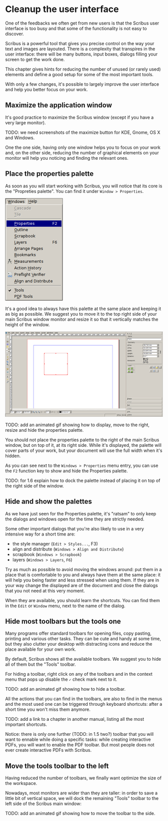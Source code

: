 # Cleanup the user interface

One of the feedbacks we often get from new users is that the Scribus user interface is too busy and that some of the functionality is not easy to discover.

Scribus is a powerful tool that gives you precise control on the way your text and images are layouted. There is a complexity that transpires in the user interface: there will be many buttons, input boxes, dialogs filling your screen to get the work done.

This chapter gives hints for reducing the number of unused (or rarely used) elements and define a good setup for some of the most important tools.

With only a few changes, it's possible to largely improve the user interface and help you better focus on your work.

## Maximize the application window

It's good practice to maximize the Scribus window (except if you have a very large monitor).

TODO: we need screenshots of the maximize button for KDE, Gnome, OS X and Windows.

One the one side, having only one window helps you to focus on your work and, on the other side, reducing the number of graphical elements on your monitor will help you noticing and finding the relevant ones.

## Place the properties palette

As soon as you will start working with Scribus, you will notice that its core is the "Propreties palette". You can find it under `Window > Properties`.

![Displaying the properties palette from the Windows menu.](images/menu-windows-properties.png)

It's a good idea to always have this palette at the same place and keeping it as big as possible. We suggest you to move it to the top right side of your main Scribus window monitor and resize it so that it vertically matches the height of the window.

![Placing the Properties palette on the right side of the monitor.](images/desktop-properties.png)


TODO: add an animated gif showing how to display, move to the right, resize and hide the properties palette.


You should not place the properties palette to the right of the main Scribus window, but on top of it, at its right side. While it's displayed, the palette will cover parts of your work, but your document will use the full width when it's hidden.

As you can see next to the `Windows > Properties` menu entry, you can use the `F2` function key to show and hide the Properties palette.

TODO: for 1.6 explain how to dock the palette instead of placing it on top of the right side of the window.

## Hide and show the palettes

As we have just seen for the Properties palette, it's "ratsam" to only keep the dialogs and windows open for the time they are strictly needed.  

Some other important dialogs that you're also likely to use in a very intensive way for a short time are:

- the style manager (`Edit > Styles...`, F3)
- align and distribute (`Windows > Align and Distribute`)
- scrapbook (`Windows > Scrapbook`)
- layers (`Windows > Layers`, `F6`)
 
Try as much as possible to avoid moving the windows around: put them in a place that is comfortable to you and always have them at the same place: it will help you being faster and less stressed when using them.
If they are in your way change the displayed are of the document and close the dialogs that you not need at this very moment.

When they are available, you should learn the shortcuts. You can find them in the `Edit` or `Window` menu, next to the name of the dialog.

## Hide most toolbars but the tools one

Many programs offer standard toolbars for opening files, copy pasting, printing and various other tasks. They can be cute and handy at some time, but they also clutter your desktop with distracting icons and reduce the place available for your own work.

By default, Scribus shows all the available toolbars. We suggest you to hide all of them but the "Tools" toolbar.

For hiding a toolbar, right click on any of the toolbars and in the context menu that pops up disable the `✓` check mark next to it.

TODO: add an animated gif showing how to hide a toolbar.

All the actions that you can find in the toolbars, are also to find in the menus and the most used one can be triggered through keyboard shortcuts: after a short time you won't miss them anymore.

TODO: add a link to a chapter in another manual, listing all the most important shortcuts.

Notice: there is only one further (TODO: in 1.5 two?) toolbar that you will want to ennable while doing a specific tasks: while creating interactive PDFs, you will want to enable the PDF toolbar. But most people does not ever create interactive PDFs with Scribus.

## Move the tools toolbar to the left

Having reduced the number of toolbars, we finally want optimize the size of the workspace.

Nowadays, most monitors are wider than they are taller: in order to save a little bit of vertical space, we will dock the remaining "Tools" toolbar to the left side of the Scribus main window:

TODO: add an animated gif showing how to move the toolbar to the side.
